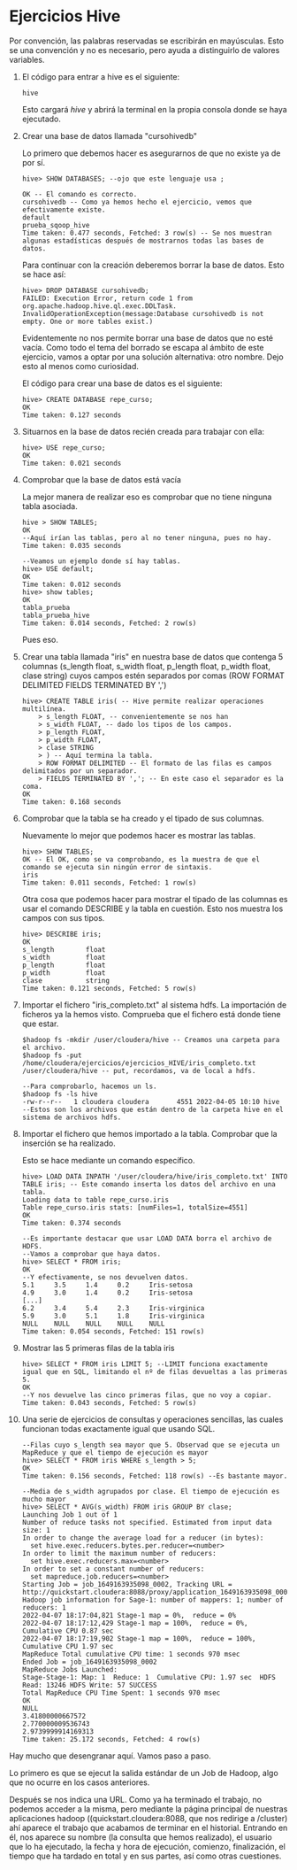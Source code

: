 # Ejercicios Hive

Por convención, las palabras reservadas se escribirán en mayúsculas. Esto se una convención y no es necesario, pero ayuda a distinguirlo de valores variables.

1. El código para entrar a hive es el siguiente:
    ```
    hive
    ```
    Esto cargará *hive* y abrirá la terminal en la propia consola donde se haya ejecutado.
2. Crear una base de datos llamada "cursohivedb"
   
    Lo primero que debemos hacer es asegurarnos de que no existe ya de por sí.
    ```
    hive> SHOW DATABASES; --ojo que este lenguaje usa ;

    OK -- El comando es correcto.
    cursohivedb -- Como ya hemos hecho el ejercicio, vemos que efectivamente existe.
    default
    prueba_sqoop_hive
    Time taken: 0.477 seconds, Fetched: 3 row(s) -- Se nos muestran algunas estadísticas después de mostrarnos todas las bases de datos.
    ```

    Para continuar con la creación deberemos borrar la base de datos. Esto se hace así:

    ```
    hive> DROP DATABASE cursohivedb;
    FAILED: Execution Error, return code 1 from org.apache.hadoop.hive.ql.exec.DDLTask. InvalidOperationException(message:Database cursohivedb is not empty. One or more tables exist.)
    ```

    Evidentemente no nos permite borrar una base de datos que no esté vacía. Como todo el tema del borrado se escapa al ámbito de este ejercicio, vamos a optar por una solución alternativa: otro nombre. Dejo esto al menos como curiosidad.

    El código para crear una base de datos es el siguiente:

    ```
    hive> CREATE DATABASE repe_curso;
    OK
    Time taken: 0.127 seconds
    ```
   
3. Situarnos en la base de datos recién creada para trabajar con ella:
    ```
    hive> USE repe_curso;
    OK
    Time taken: 0.021 seconds
    ```

4. Comprobar que la base de datos está vacía
    
    La mejor manera de realizar eso es comprobar que no tiene ninguna tabla asociada.
    ```
    hive > SHOW TABLES;
    OK
    --Aquí irían las tablas, pero al no tener ninguna, pues no hay.
    Time taken: 0.035 seconds

    --Veamos un ejemplo donde sí hay tablas.
    hive> USE default;
    OK
    Time taken: 0.012 seconds
    hive> show tables;
    OK
    tabla_prueba
    tabla_prueba_hive
    Time taken: 0.014 seconds, Fetched: 2 row(s)
    ```
    Pues eso.

5. Crear una tabla llamada "iris" en nuestra base de datos que contenga 5 columnas (s_length float, s_width float, p_length float, p_width float, clase string) cuyos campos estén separados por comas (ROW FORMAT DELIMITED FIELDS TERMINATED BY ',')
    ```
    hive> CREATE TABLE iris( -- Hive permite realizar operaciones multilínea.
        > s_length FLOAT, -- convenientemente se nos han
        > s_width FLOAT, -- dado los tipos de los campos.
        > p_length FLOAT,
        > p_width FLOAT,
        > clase STRING
        > ) -- Aquí termina la tabla.
        > ROW FORMAT DELIMITED -- El formato de las filas es campos delimitados por un separador.
        > FIELDS TERMINATED BY ','; -- En este caso el separador es la coma.
    OK
    Time taken: 0.168 seconds
    ```

6. Comprobar que la tabla se ha creado y el tipado de sus columnas.

    Nuevamente lo mejor que podemos hacer es mostrar las tablas.
    ```
    hive> SHOW TABLES;
    OK -- El OK, como se va comprobando, es la muestra de que el comando se ejecuta sin ningún error de sintaxis.
    iris
    Time taken: 0.011 seconds, Fetched: 1 row(s)
    ```
    Otra cosa que podemos hacer para mostrar el tipado de las columnas es usar el comando DESCRIBE y la tabla en cuestión. Esto nos muestra los campos con sus tipos.
    ```
    hive> DESCRIBE iris;
    OK
    s_length        float
    s_width         float
    p_length        float
    p_width         float
    clase           string
    Time taken: 0.121 seconds, Fetched: 5 row(s)
    ```

7. Importar el fichero "iris_completo.txt" al sistema hdfs. La importación de ficheros ya la hemos visto. Comprueba que el fichero está donde tiene que estar.
    ```
    $hadoop fs -mkdir /user/cloudera/hive -- Creamos una carpeta para el archivo.
    $hadoop fs -put /home/cloudera/ejercicios/ejercicios_HIVE/iris_completo.txt /user/cloudera/hive -- put, recordamos, va de local a hdfs.

    --Para comprobarlo, hacemos un ls.
    $hadoop fs -ls hive
    -rw-r--r--   1 cloudera cloudera       4551 2022-04-05 10:10 hive
    --Estos son los archivos que están dentro de la carpeta hive en el sistema de archivos hdfs.
    ```

8. Importar el fichero que hemos importado a la tabla. Comprobar que la inserción se ha realizado.

    Esto se hace mediante un comando específico.

    ```
    hive> LOAD DATA INPATH '/user/cloudera/hive/iris_completo.txt' INTO TABLE iris; -- Este comando inserta los datos del archivo en una tabla.
    Loading data to table repe_curso.iris
    Table repe_curso.iris stats: [numFiles=1, totalSize=4551]
    OK
    Time taken: 0.374 seconds

    --Es importante destacar que usar LOAD DATA borra el archivo de HDFS.
    --Vamos a comprobar que haya datos.
    hive> SELECT * FROM iris;
    OK
    --Y efectivamente, se nos devuelven datos.
    5.1     3.5     1.4     0.2     Iris-setosa
    4.9     3.0     1.4     0.2     Iris-setosa
    [...]
    6.2     3.4     5.4     2.3     Iris-virginica
    5.9     3.0     5.1     1.8     Iris-virginica
    NULL    NULL    NULL    NULL    NULL
    Time taken: 0.054 seconds, Fetched: 151 row(s)
    ```
9. Mostrar las 5 primeras filas de la tabla iris
    ```
    hive> SELECT * FROM iris LIMIT 5; --LIMIT funciona exactamente igual que en SQL, limitando el nº de filas devueltas a las primeras 5.
    OK
    --Y nos devuelve las cinco primeras filas, que no voy a copiar.
    Time taken: 0.043 seconds, Fetched: 5 row(s)
    ```

10. Una serie de ejercicios de consultas y operaciones sencillas, las cuales funcionan todas exactamente igual que usando SQL.
    ```
    --Filas cuyo s_length sea mayor que 5. Observad que se ejecuta un MapReduce y que el tiempo de ejecución es mayor
    hive> SELECT * FROM iris WHERE s_length > 5;
    OK
    Time taken: 0.156 seconds, Fetched: 118 row(s) --Es bastante mayor.

    --Media de s_width agrupados por clase. El tiempo de ejecución es mucho mayor
    hive> SELECT * AVG(s_width) FROM iris GROUP BY clase;
    Launching Job 1 out of 1
    Number of reduce tasks not specified. Estimated from input data size: 1
    In order to change the average load for a reducer (in bytes):
      set hive.exec.reducers.bytes.per.reducer=<number>
    In order to limit the maximum number of reducers:
      set hive.exec.reducers.max=<number>
    In order to set a constant number of reducers:
      set mapreduce.job.reducers=<number>
    Starting Job = job_1649163935098_0002, Tracking URL = http://quickstart.cloudera:8088/proxy/application_1649163935098_0002/
    Hadoop job information for Sage-1: number of mappers: 1; number of reducers: 1
    2022-04-07 18:17:04,821 Stage-1 map = 0%,  reduce = 0%
    2022-04-07 18:17:12,429 Stage-1 map = 100%,  reduce = 0%, Cumulative CPU 0.87 sec
    2022-04-07 18:17:19,902 Stage-1 map = 100%,  reduce = 100%, Cumulative CPU 1.97 sec
    MapReduce Total cumulative CPU time: 1 seconds 970 msec
    Ended Job = job_1649163935098_0002
    MapReduce Jobs Launched:
    Stage-Stage-1: Map: 1  Reduce: 1  Cumulative CPU: 1.97 sec  HDFS Read: 13246 HDFS Write: 57 SUCCESS
    Total MapReduce CPU Time Spent: 1 seconds 970 msec
    OK
    NULL
    3.41800000667572
    2.770000009536743
    2.9739999914169313
    Time taken: 25.172 seconds, Fetched: 4 row(s)
    ```
Hay mucho que desengranar aquí. Vamos paso a paso.

Lo primero es que se ejecut la salida estándar de un Job de Hadoop, algo que no ocurre en los casos anteriores.

Después se nos indica una URL. Como ya ha terminado el trabajo, no podemos acceder a la misma, pero mediante la página principal de nuestras aplicaciones hadoop ((quickstart.cloudera:8088, que nos redirige a /cluster) ahí aparece el trabajo que acabamos de terminar en el historial. Entrando en él, nos aparece su nombre (la consulta que hemos realizado), el usuario que lo ha ejecutado, la fecha y hora de ejecución, comienzo, finalización, el tiempo que ha tardado en total y en sus partes, así como otras cuestiones.